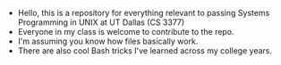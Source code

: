 * Hello, this is a repository for everything relevant to passing Systems Programming in UNIX at UT Dallas (CS 3377)
* Everyone in my class is welcome to contribute to the repo.
* I'm assuming you know how files basically work.
* There are also cool Bash tricks I've learned across my college years.
